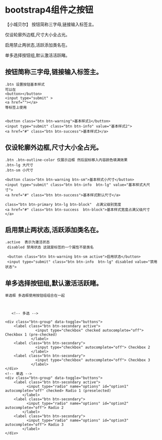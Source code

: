 # bootstrap4组件之按钮
【小城贝尔】
按钮简称三字母,链接输入标签主。

仅设轮廓外边框,尺寸大小全占光。

启用禁止两状态,活跃添加类名在。

单多选择按钮组,默认激活活跃睹。

## 按钮简称三字母,链接输入标签主。
    .btn 设置按钮基本样式
    可以在  
    <button></button>
    <input type="submit" >
    <a href=""></a>
    等标签上使用

    
    <button class="btn btn-warning">基本样式1</button>
    <input type="submit" class="btn btn-info" value="基本样式2">
    <a href="#" class="btn btn-success">基本样式3</a>
## 仅设轮廓外边框,尺寸大小全占光。
    .btn .btn-outline-color 仅展示边框 然后鼠标移入内容颜色填满效果
    .btn-lg 大尺寸
    .btn-sm 小尺寸

    <button class="btn btn-warning btn-sm">基本样式小尺寸</button>
    <input type="submit" class="btn btn-info  btn-lg" value="基本样式大尺寸">
    <a href="#" class="btn btn-success">基本样式默认尺寸</a>

    class="btn btn-primary btn-lg btn-block"  占满父级别宽度
    <a href="#" class="btn btn-success  btn-block">基本样式宽度占满父级尺寸</a>
## 启用禁止两状态,活跃添加类名在。
    .active  表示为激活状态
     disabled 禁用状态 这就是标签的一个属性不是类名

     <button class="btn btn-warning btn-sm active">启用状态</button>
     <input type="submit" class="btn btn-info  btn-lg" disabled value="禁用状态">

## 单多选择按钮组,默认激活活跃睹。
    单选框 多选框使用按钮组组合在一起



       <!-- 多选 -->

    <div class="btn-group" data-toggle="buttons">
        <label class="btn btn-secondary active">
                  <input type="checkbox" checked autocomplete="off"> Checkbox 1 (pre-checked)
                </label>
        <label class="btn btn-secondary">
                  <input type="checkbox" autocomplete="off"> Checkbox 2
                </label>
        <label class="btn btn-secondary">
                  <input type="checkbox" autocomplete="off"> Checkbox 3
                </label>
    </div>
    <!-- 单选 -->
    <div class="btn-group" data-toggle="buttons">
        <label class="btn btn-secondary active">
              <input type="radio" name="options" id="option1" autocomplete="off" checked> Radio 1 (preselected)
            </label>
        <label class="btn btn-secondary">
              <input type="radio" name="options" id="option2" autocomplete="off"> Radio 2
            </label>
        <label class="btn btn-secondary">
              <input type="radio" name="options" id="option3" autocomplete="off"> Radio 3
            </label>
    </div>